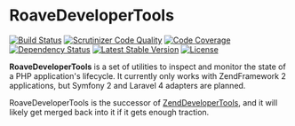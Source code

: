 # RoaveDeveloperTools

[![Build Status](https://travis-ci.org/Roave/RoaveDeveloperTools.svg?branch=master)](https://travis-ci.org/Roave/RoaveDeveloperTools)
[![Scrutinizer Code Quality](https://scrutinizer-ci.com/g/Roave/RoaveDeveloperTools/badges/quality-score.png?s=873e09d7bee3555861102ec2c51a911ea8ebd3a4)](https://scrutinizer-ci.com/g/Roave/RoaveDeveloperTools/)
[![Code Coverage](https://scrutinizer-ci.com/g/Roave/RoaveDeveloperTools/badges/coverage.png?s=6fbbfa9a5c3931b72af1d8be11db01aa20310c26)](https://scrutinizer-ci.com/g/Roave/RoaveDeveloperTools/)
[![Dependency Status](https://www.versioneye.com/php/roave:roave-developer-tools/dev-master/badge.png)](https://www.versioneye.com/php/roave:roave-developer-tools/dev-master)
[![Latest Stable Version](https://poser.pugx.org/roave/roave-developer-tools/v/stable.png)](https://packagist.org/packages/roave/roave-developer-tools)
[![License](https://poser.pugx.org/roave/roave-developer-tools/license.png)](https://packagist.org/packages/roave/roave-developer-tools)

**RoaveDeveloperTools** is a set of utilities to inspect and monitor the state of a PHP application's lifecycle.
It currently only works with ZendFramework 2 applications, but Symfony 2 and Laravel 4 adapters are planned.

RoaveDeveloperTools is the successor of [ZendDeveloperTools](https://github.com/zendframework/ZendDeveloperTools/),
and it will likely get merged back into it if it gets enough traction.
